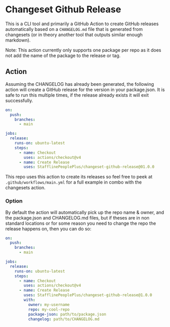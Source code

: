 # Changeset Github Release

This is a CLI tool and primarily a GitHub Action to create GitHub releases automatically based on a
`CHANGELOG.md` file that is generated from changesets (or in theory another tool that outputs
similar enough markdown).

Note: This action currently only supports one package per repo as it does not add the name of the
package to the release or tag.

## Action

Assuming the CHANGELOG has already been generated, the following action will create a GitHub release
for the version in your package.json. It is safe to run this multiple times, if the release already
exists it will exit successfully.

```yaml
on:
  push:
    branches:
      - main

jobs:
  release:
    runs-on: ubuntu-latest
    steps:
      - name: Checkout
        uses: actions/checkout@v4
      - name: Create Release
        uses: StafflinePeoplePlus/changeset-github-release@01.0.0
```

This repo uses this action to create its releases so feel free to peek at
`.github/workflows/main.yml` for a full example in combo with the changesets action.

### Option

By default the action will automatically pick up the repo name & owner, and the package.json and
CHANGELOG.md files, but if theses are in non standard locations or for some reason you need to
change the repo the release happens on, then you can do so:

```yaml
on:
  push:
    branches:
      - main

jobs:
  release:
    runs-on: ubuntu-latest
    steps:
      - name: Checkout
        uses: actions/checkout@v4
      - name: Create Release
        uses: StafflinePeoplePlus/changeset-github-release@1.0.0
        with:
          owner: my-username
          repo: my-cool-repo
          package-json: path/to/package.json
          changelog: path/to/CHANGELOG.md
```
